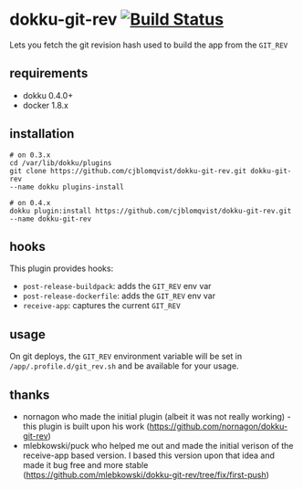 # dokku-git-rev [![Build Status](https://img.shields.io/travis/cjblomqvist/dokku-git-rev.svg?branch=master "Build Status")](https://travis-ci.org/cjblomqvist/dokku-git-rev)

Lets you fetch the git revision hash used to build the app from the `GIT_REV`

## requirements

- dokku 0.4.0+
- docker 1.8.x

## installation

```shell
# on 0.3.x
cd /var/lib/dokku/plugins
git clone https://github.com/cjblomqvist/dokku-git-rev.git dokku-git-rev
--name dokku plugins-install

# on 0.4.x
dokku plugin:install https://github.com/cjblomqvist/dokku-git-rev.git --name dokku-git-rev
```

## hooks

This plugin provides hooks:

* `post-release-buildpack`: adds the `GIT_REV` env var
* `post-release-dockerfile`: adds the `GIT_REV` env var
* `receive-app`: captures the current `GIT_REV`

## usage

On git deploys, the `GIT_REV` environment variable will be set in `/app/.profile.d/git_rev.sh` and be available for your usage.

## thanks

- nornagon who made the initial plugin (albeit it was not really working) - this plugin is built upon his work (https://github.com/nornagon/dokku-git-rev)
- mlebkowski/puck who helped me out and made the initial verison of the receive-app based version. I based this version upon that idea and made it bug free and more stable (https://github.com/mlebkowski/dokku-git-rev/tree/fix/first-push)
